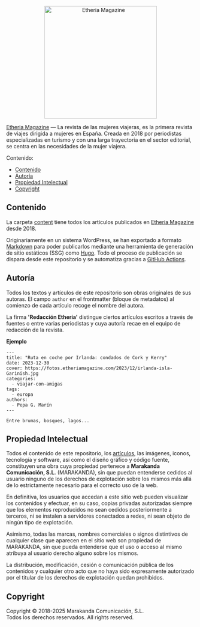 
<p align="center">
  <img width="300" alt="Etheria Magazine" src="https://github.com/user-attachments/assets/acfbd4df-7af3-46b3-b5f6-5e51ce692b66"  />
</p>

[Etheria Magazine](https://etheriamagazine.com) — La revista de las mujeres
viajeras, es la primera revista de viajes dirigida a mujeres en España. Creada
en 2018 por periodistas especializadas en turismo y con una larga trayectoria en
el sector editorial, se centra en las necesidades de la mujer viajera.

Contenido:
-   [Contenido](#contenido)
-   [Autoría](#autoría)
-   [Propiedad Intelectual](#propiedad-intelectual)
-   [Copyright](#copyright)

## Contenido

La carpeta [content](./content) tiene todos los artículos publicados en [Etheria
Magazine](https://etheriamagazine.com) desde 2018. 

Originariamente en un sistema WordPress, se han exportado a formato
[Markdown](https://en.wikipedia.org/wiki/Markdown) para poder publicarlos
mediante una herramienta de generación de sitio estáticos (SSG) como
[Hugo](https://gohugo.io). Todo el proceso de publicación se dispara desde este
repositorio y se automatiza gracias a [GitHub
Actions](https://github.com/features/actions).

## Autoría

Todos los textos y artículos de este repositorio son obras originales de sus
autoras. El campo `author` en el frontmatter (bloque de metadatos) al comienzo
de cada artículo recoge el nombre del autora.

La firma **'Redacción Etheria'** distingue ciertos artículos escritos a través de fuentes
o entre varias periodistas y cuya autoría recae en el equipo de redacción de la revista.

**Ejemplo**
```
---
title: "Ruta en coche por Irlanda: condados de Cork y Kerry"
date: 2023-12-30
cover: https://fotos.etheriamagazine.com/2023/12/irlanda-isla-Garinish.jpg
categories: 
  - viajar-con-amigas
tags: 
  - europa
authors: 
  - Pepa G. Marín
---

Entre brumas, bosques, lagos...
```

## Propiedad Intelectual

Todos el contenido de este repositorio, los [artículos](content/posts), las imágenes,
iconos, tecnología y software, así como el diseño gráfico y código fuente,
constituyen una obra cuya propiedad pertenece a **Marakanda Comunicación, S.L.** (MARAKANDA), sin que
puedan entenderse cedidos al usuario ninguno de los derechos de explotación sobre los
mismos más allá de lo estrictamente necesario para el correcto uso de la web.

En definitiva, los usuarios que accedan a este sitio web pueden visualizar los contenidos
y efectuar, en su caso, copias privadas autorizadas siempre que los elementos reproducidos
no sean cedidos posteriormente a terceros, ni se instalen a servidores conectados a redes,
ni sean objeto de ningún tipo de explotación.

Asimismo, todas las marcas, nombres comerciales o signos distintivos de cualquier clase que aparecen en el sitio web son propiedad de MARAKANDA, sin que pueda entenderse que el uso o acceso al mismo atribuya al usuario derecho alguno sobre los mismos.

La distribución, modificación, cesión o comunicación pública de los contenidos y cualquier otro acto que no haya sido expresamente autorizado por el titular de los derechos de explotación quedan prohibidos.

## Copyright

Copyright © 2018-2025 Marakanda Comunicación, S.L.  
Todos los derechos reservados.
All rights reserved.
